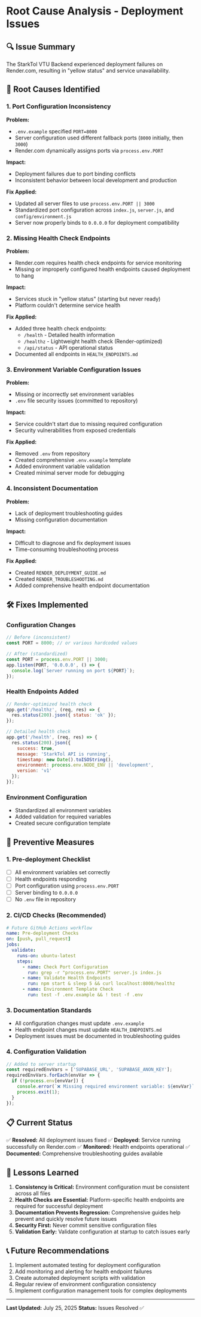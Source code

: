 # Root Cause Analysis - Deployment Issues

## 🔍 Issue Summary
The StarkTol VTU Backend experienced deployment failures on Render.com, resulting in "yellow status" and service unavailability.

## 🐛 Root Causes Identified

### 1. Port Configuration Inconsistency
**Problem:**
- `.env.example` specified `PORT=8000`
- Server configuration used different fallback ports (`8000` initially, then `3000`)
- Render.com dynamically assigns ports via `process.env.PORT`

**Impact:**
- Deployment failures due to port binding conflicts
- Inconsistent behavior between local development and production

**Fix Applied:**
- Updated all server files to use `process.env.PORT || 3000`
- Standardized port configuration across `index.js`, `server.js`, and `config/environment.js`
- Server now properly binds to `0.0.0.0` for deployment compatibility

### 2. Missing Health Check Endpoints
**Problem:**
- Render.com requires health check endpoints for service monitoring
- Missing or improperly configured health endpoints caused deployment to hang

**Impact:**
- Services stuck in "yellow status" (starting but never ready)
- Platform couldn't determine service health

**Fix Applied:**
- Added three health check endpoints:
  - `/health` - Detailed health information
  - `/healthz` - Lightweight health check (Render-optimized)
  - `/api/status` - API operational status
- Documented all endpoints in `HEALTH_ENDPOINTS.md`

### 3. Environment Variable Configuration Issues
**Problem:**
- Missing or incorrectly set environment variables
- `.env` file security issues (committed to repository)

**Impact:**
- Service couldn't start due to missing required configuration
- Security vulnerabilities from exposed credentials

**Fix Applied:**
- Removed `.env` from repository
- Created comprehensive `.env.example` template
- Added environment variable validation
- Created minimal server mode for debugging

### 4. Inconsistent Documentation
**Problem:**
- Lack of deployment troubleshooting guides
- Missing configuration documentation

**Impact:**
- Difficult to diagnose and fix deployment issues
- Time-consuming troubleshooting process

**Fix Applied:**
- Created `RENDER_DEPLOYMENT_GUIDE.md`
- Created `RENDER_TROUBLESHOOTING.md`
- Added comprehensive health endpoint documentation

## 🛠️ Fixes Implemented

### Configuration Changes
```javascript
// Before (inconsistent)
const PORT = 8000; // or various hardcoded values

// After (standardized)
const PORT = process.env.PORT || 3000;
app.listen(PORT, '0.0.0.0', () => {
  console.log(`Server running on port ${PORT}`);
});
```

### Health Endpoints Added
```javascript
// Render-optimized health check
app.get('/healthz', (req, res) => {
  res.status(200).json({ status: 'ok' });
});

// Detailed health check
app.get('/health', (req, res) => {
  res.status(200).json({
    success: true,
    message: 'StarkTol API is running',
    timestamp: new Date().toISOString(),
    environment: process.env.NODE_ENV || 'development',
    version: 'v1'
  });
});
```

### Environment Configuration
- Standardized all environment variables
- Added validation for required variables
- Created secure configuration template

## 🚨 Preventive Measures

### 1. Pre-deployment Checklist
- [ ] All environment variables set correctly
- [ ] Health endpoints responding
- [ ] Port configuration using `process.env.PORT`
- [ ] Server binding to `0.0.0.0`
- [ ] No `.env` file in repository

### 2. CI/CD Checks (Recommended)
```yaml
# Future GitHub Actions workflow
name: Pre-deployment Checks
on: [push, pull_request]
jobs:
  validate:
    runs-on: ubuntu-latest
    steps:
      - name: Check Port Configuration
        run: grep -r "process.env.PORT" server.js index.js
      - name: Validate Health Endpoints
        run: npm start & sleep 5 && curl localhost:8000/healthz
      - name: Environment Template Check
        run: test -f .env.example && ! test -f .env
```

### 3. Documentation Standards
- All configuration changes must update `.env.example`
- Health endpoint changes must update `HEALTH_ENDPOINTS.md`
- Deployment issues must be documented in troubleshooting guides

### 4. Configuration Validation
```javascript
// Added to server startup
const requiredEnvVars = ['SUPABASE_URL', 'SUPABASE_ANON_KEY'];
requiredEnvVars.forEach(envVar => {
  if (!process.env[envVar]) {
    console.error(`❌ Missing required environment variable: ${envVar}`);
    process.exit(1);
  }
});
```

## 📋 Current Status
✅ **Resolved:** All deployment issues fixed
✅ **Deployed:** Service running successfully on Render.com
✅ **Monitored:** Health endpoints operational
✅ **Documented:** Comprehensive troubleshooting guides available

## 🔄 Lessons Learned

1. **Consistency is Critical:** Environment configuration must be consistent across all files
2. **Health Checks are Essential:** Platform-specific health endpoints are required for successful deployment
3. **Documentation Prevents Regression:** Comprehensive guides help prevent and quickly resolve future issues
4. **Security First:** Never commit sensitive configuration files
5. **Validation Early:** Validate configuration at startup to catch issues early

## 📞 Future Recommendations

1. Implement automated testing for deployment configuration
2. Add monitoring and alerting for health endpoint failures
3. Create automated deployment scripts with validation
4. Regular review of environment configuration consistency
5. Implement configuration management tools for complex deployments

---
**Last Updated:** July 25, 2025
**Status:** Issues Resolved ✅
